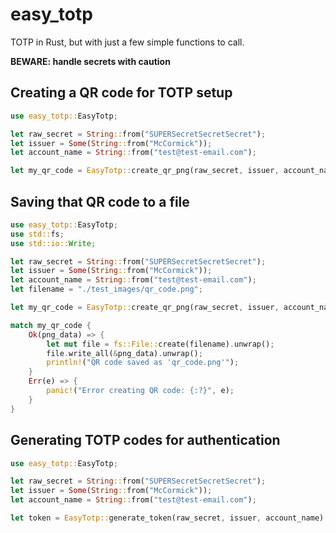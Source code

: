 # easy_totp

TOTP in Rust, but with just a few simple functions to call. 

**BEWARE: handle secrets with caution**

## Creating a QR code for TOTP setup

```rust 
use easy_totp::EasyTotp;

let raw_secret = String::from("SUPERSecretSecretSecret");
let issuer = Some(String::from("McCormick"));
let account_name = String::from("test@test-email.com");

let my_qr_code = EasyTotp::create_qr_png(raw_secret, issuer, account_name);
```

## Saving that QR code to a file

```rust
use easy_totp::EasyTotp;
use std::fs;
use std::io::Write;

let raw_secret = String::from("SUPERSecretSecretSecret");
let issuer = Some(String::from("McCormick"));
let account_name = String::from("test@test-email.com");
let filename = "./test_images/qr_code.png";

let my_qr_code = EasyTotp::create_qr_png(raw_secret, issuer, account_name);

match my_qr_code {
    Ok(png_data) => {
        let mut file = fs::File::create(filename).unwrap();
        file.write_all(&png_data).unwrap();
        println!("QR code saved as 'qr_code.png'");
    }
    Err(e) => {
        panic!("Error creating QR code: {:?}", e);
    }
}
```

## Generating TOTP codes for authentication

```rust
use easy_totp::EasyTotp;

let raw_secret = String::from("SUPERSecretSecretSecret");
let issuer = Some(String::from("McCormick"));
let account_name = String::from("test@test-email.com");

let token = EasyTotp::generate_token(raw_secret, issuer, account_name).unwrap();
```